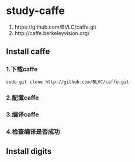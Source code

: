 # study-caffe
<ol>
  <li>https://github.com/BVLC/caffe.git</li>
  <li>http://caffe.berkeleyvision.org/</li>
</ol>

## Install caffe
### 1.下载caffe
```
sudo git clone http://github.com/BLVC/caffe.git
```
### 2.配置caffe
### 3.编译caffe
### 4.检查编译是否成功
## Install digits

